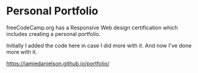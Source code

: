 # Personal Portfolio

freeCodeCamp.org has a Responsive Web design certification which includes creating a personal portfolio.  

Initially I added the code here in case I did more with it.  And now I've done more with it.

https://jamiedanielson.github.io/portfolio/
